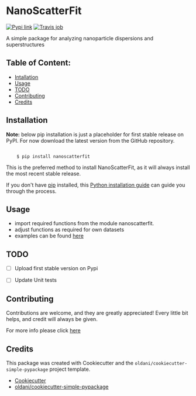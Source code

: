 # NanoScatterFit


[![Pypi link](https://img.shields.io/pypi/v/nanoscatterfit.svg)](https://pypi.python.org/pypi/nanoscatterfit)
[![Travis job](https://img.shields.io/travis/plunkettal/nanoscatterfit.svg)](https://travis-ci.org/plunkettal/nanoscatterfit)




A simple package for analyzing nanoparticle dispersions and superstructures

## Table of Content:

- [Intallation](#installation)
- [Usage](#usage)
- [TODO](#todo)
- [Contributing](#contributing)
- [Credits](#credits)

## Installation

**Note:** below pip installation is just a placeholder for first stable release on PyPI. For now download the latest version from the GitHub repository. 
```batch

    $ pip install nanoscatterfit
```

This is the preferred method to install NanoScatterFit, as it will always
install the most recent stable release.

If you don't have [pip](https://pip.pypa.io) installed, this 
[Python installation guide](http://docs.python-guide.org/en/latest/starting/installation/) 
can guide you through the process.

## Usage

- import required functions from the module nanoscatterfit. 
- adjust functions as required for own datasets
- examples can be found [here](./examples/)


## TODO

- [ ] Upload first stable version on Pypi 
- [ ] Update Unit tests


## Contributing

Contributions are welcome, and they are greatly appreciated! Every
little bit helps, and credit will always be given.

For more info please click [here](./CONTRIBUTING.md)


## Credits

This package was created with Cookiecutter and the `oldani/cookiecutter-simple-pypackage` project template.

- [Cookiecutter](https://github.com/audreyr/cookiecutter)
- [oldani/cookiecutter-simple-pypackage](https://github.com/oldani/cookiecutter-simple-pypackage)
